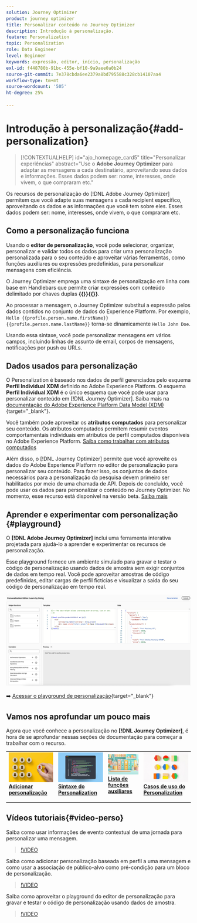 ```yaml
---
solution: Journey Optimizer
product: journey optimizer
title: Personalizar conteúdo no Journey Optimizer
description: Introdução à personalização.
feature: Personalization
topic: Personalization
role: Data Engineer
level: Beginner
keywords: expressão, editor, início, personalização
exl-id: f448780b-91bc-455e-bf10-9a9aee0a0b24
source-git-commit: 7e378cbda6ee2379a8bd795588c328cb14107aa4
workflow-type: tm+mt
source-wordcount: '505'
ht-degree: 25%

---
```


# Introdução à personalização{#add-personalization}

>[!CONTEXTUALHELP]
>id="ajo_homepage_card5"
>title="Personalizar experiências"
>abstract="Use o **Adobe Journey Optimizer** para adaptar as mensagens a cada destinatário, aproveitando seus dados e informações. Esses dados podem ser: nome, interesses, onde vivem, o que compraram etc."

Os recursos de personalização do [!DNL Adobe Journey Optimizer] permitem que você adapte suas mensagens a cada recipient específico, aproveitando os dados e as informações que você tem sobre eles. Esses dados podem ser: nome, interesses, onde vivem, o que compraram etc.

## Como a personalização funciona

Usando o **editor de personalização**, você pode selecionar, organizar, personalizar e validar todos os dados para criar uma personalização personalizada para o seu conteúdo e aproveitar várias ferramentas, como funções auxiliares ou expressões predefinidas, para personalizar mensagens com eficiência.

O Journey Optimizer emprega uma sintaxe de personalização em linha com base em Handlebars que permite criar expressões com conteúdo delimitado por chaves duplas **{{}}{{}}**.

Ao processar a mensagem, o Journey Optimizer substitui a expressão pelos dados contidos no conjunto de dados do Experience Platform. Por exemplo, `Hello {{profile.person.name.firstName}} {{profile.person.name.lastName}}` torna-se dinamicamente `Hello John Doe`.

Usando essa sintaxe, você pode personalizar mensagens em vários campos, incluindo linhas de assunto de email, corpos de mensagens, notificações por push ou URLs.

## Dados usados para personalização

O Personalization é baseado nos dados de perfil gerenciados pelo esquema **Perfil Individual XDM** definido no Adobe Experience Platform. O esquema **Perfil Individual XDM** é o único esquema que você pode usar para personalizar conteúdo em [!DNL Journey Optimizer]. Saiba mais na [documentação do Adobe Experience Platform Data Model (XDM)](https://experienceleague.adobe.com/docs/experience-platform/xdm/home.html?lang=pt-BR){target="_blank"}.

Você também pode aproveitar os **atributos computados** para personalizar seu conteúdo. Os atributos computados permitem resumir eventos comportamentais individuais em atributos de perfil computados disponíveis no Adobe Experience Platform. [Saiba como trabalhar com atributos computados](../audience/computed-attributes.md)

Além disso, o [!DNL Journey Optimizer] permite que você aproveite os dados do Adobe Experience Platform no editor de personalização para personalizar seu conteúdo. Para fazer isso, os conjuntos de dados necessários para a personalização da pesquisa devem primeiro ser habilitados por meio de uma chamada de API. Depois de concluído, você pode usar os dados para personalizar o conteúdo no Journey Optimizer. No momento, esse recurso está disponível na versão beta. [Saiba mais](../personalization/aep-data-perso.md)

## Aprender e experimentar com personalização {#playground}

O **[!DNL Adobe Journey Optimizer]** inclui uma ferramenta interativa projetada para ajudá-lo a aprender e experimentar os recursos de personalização.

Esse playground fornece um ambiente simulado para gravar e testar o código de personalização usando dados de amostra sem exigir conjuntos de dados em tempo real. Você pode aproveitar amostras de código predefinidas, editar cargas de perfil fictícias e visualizar a saída do seu código de personalização em tempo real.

![playground de personalização](assets/playground.png)

➡️ [Acessar o playground de personalização](https://experienceleague.adobe.com/pt-br/apps/journey-optimizer/ajo-personalization){target="_blank"}

## Vamos nos aprofundar um pouco mais

Agora que você conhece a personalização no **[!DNL Journey Optimizer]**, é hora de se aprofundar nessas seções de documentação para começar a trabalhar com o recurso.

<table style="table-layout:fixed"><tr style="border: 0;">
<td>
<a href="personalization-build-expressions.md">
<img alt="adicionar personalização" src="assets/do-not-localize/add.png">
</a>
<div>
<a href="personalization-build-expressions.md"><strong>Adicionar personalização</strong></a>
</div>
<p>
</td>
<td>
<a href="../personalization/personalization-syntax.md">
<img alt="Lead" src="assets/do-not-localize/syntax.png">
</a>
<div><a href="../personalization/personalization-syntax.md"><strong>Sintaxe do Personalization</strong>
</div>
<p>
</td>
<td>
<a href="../personalization/functions/functions.md">
<img alt="Pouco frequente" src="assets/do-not-localize/functions.png">
</a>
<div>
<a href="../personalization/functions/functions.md"><strong>Lista de funções auxiliares</strong></a>
</div>
<p></td>
<td>
<a href="../personalization/personalization-use-case.md">
<img alt="Pouco frequente" src="assets/do-not-localize/uc.png">
</a>
<div>
<a href="../personalization/personalization-use-case.md"><strong>Casos de uso do Personalization</strong></a>
</div>
<p></td>
</tr></table>

## Vídeos tutoriais{#video-perso}

Saiba como usar informações de evento contextual de uma jornada para personalizar uma mensagem.

>[!VIDEO](https://video.tv.adobe.com/v/3448138?quality=12&captions=por_br)

Saiba como adicionar personalização baseada em perfil a uma mensagem e como usar a associação de público-alvo como pré-condição para um bloco de personalização.

>[!VIDEO](https://video.tv.adobe.com/v/3417586?quality=12&captions=por_br)

Saiba como aproveitar o playground do editor de personalização para gravar e testar o código de personalização usando dados de amostra.

>[!VIDEO](https://video.tv.adobe.com/v/3475957?captions=por_br&quality=12)
